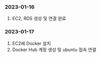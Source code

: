 ### 2023-01-16
1. EC2, RDS 생성 및 연결 완료
### 2023-01-17
1. EC2에 Docker 설치
2. Docker Hub 계정 생성 및 ubuntu 접속 연결